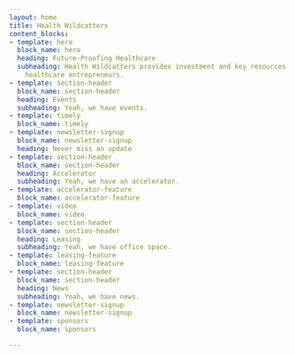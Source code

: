 ```yaml
---
layout: home
title: Health Wildcatters
content_blocks:
- template: hero
  block_name: hero
  heading: Future-Proofing Healthcare
  subheading: Health Wildcatters provides investment and key resources to support
    healthcare entrepreneurs.
- template: section-header
  block_name: section-header
  heading: Events
  subheading: Yeah, we have events.
- template: timely
  block_name: timely
- template: newsletter-signup
  block_name: newsletter-signup
  heading: Never miss an update
- template: section-header
  block_name: section-header
  heading: Accelerator
  subheading: Yeah, we have an accelerator.
- template: accelerator-feature
  block_name: accelerator-feature
- template: video
  block_name: video
- template: section-header
  block_name: section-header
  heading: Leasing
  subheading: Yeah, we have office space.
- template: leasing-feature
  block_name: leasing-feature
- template: section-header
  block_name: section-header
  heading: News
  subheading: Yeah, we have news.
- template: newsletter-signup
  block_name: newsletter-signup
- template: sponsors
  block_name: sponsors

---
```

